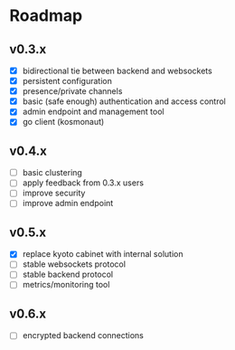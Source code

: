 # Roadmap

## v0.3.x

* [x] bidirectional tie between backend and websockets
* [x] persistent configuration
* [x] presence/private channels
* [x] basic (safe enough) authentication and access control
* [x] admin endpoint and management tool
* [x] go client (kosmonaut)

## v0.4.x

* [ ] basic clustering
* [ ] apply feedback from 0.3.x users
* [ ] improve security
* [ ] improve admin endpoint

## v0.5.x

* [x] replace kyoto cabinet with internal solution
* [ ] stable websockets protocol
* [ ] stable backend protocol
* [ ] metrics/monitoring tool

## v0.6.x

* [ ] encrypted backend connections